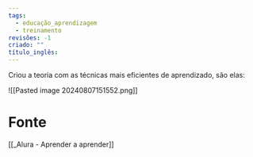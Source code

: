 ```yaml
---
tags:
  - educação_aprendizagem
  - treinamento
revisões: -1
criado: ""
título_inglês:
---
```

Criou a teoria com as técnicas mais eficientes de aprendizado, são elas:

![[Pasted image 20240807151552.png]]
# Fonte
[[_Alura - Aprender a aprender]]